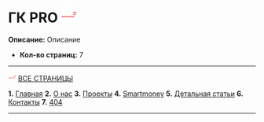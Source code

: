 # ГК PRO ![Логотип-ГК PRO](favicon/favicon-32x32.png)

**Описание:** Описание

- **Кол-во страниц:** 7

---

![Логотип-ГК PRO](favicon/favicon-16x16.png) [ВСЕ СТРАНИЦЫ](https://ioa2nvva2ri0r.github.io/GK-PRO/)

**1.** [Главная](https://ioa2nvva2ri0r.github.io/GK-PRO/main.html)
**2.** [О нас](https://ioa2nvva2ri0r.github.io/GK-PRO/about.html)
**3.** [Проекты](https://ioa2nvva2ri0r.github.io/GK-PRO/projects.html)
**4.** [Smartmoney](https://ioa2nvva2ri0r.github.io/GK-PRO/smartmoney.html)
**5.** [Детальная статьи](https://ioa2nvva2ri0r.github.io/GK-PRO/article.html)
**6.** [Контакты](https://ioa2nvva2ri0r.github.io/GK-PRO/contacts.html)
**7.** [404](https://ioa2nvva2ri0r.github.io/GK-PRO/404.html)


---
